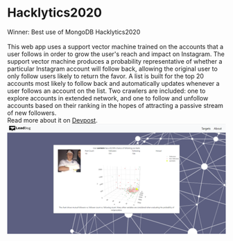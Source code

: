 # Hacklytics2020
Winner: Best use of MongoDB Hacklytics2020
\
\
This web app uses a support vector machine trained on the accounts that a user follows in order to grow the user's reach and impact on Instagram. The support vector machine produces a probability representative of whether a particular Instagram account will follow back, allowing the original user to only follow users likely to return the favor. A list is built for the top 20 accounts most likely to follow back and automatically updates whenever a user follows an account on the list. Two crawlers are included: one to explore accounts in extended network, and one to follow and unfollow accounts based on their ranking in the hopes of attracting a passive stream of new followers.
\
Read more about it on [Devpost](https://devpost.com/software/lead-dog).
\
![ss](results.PNG)
